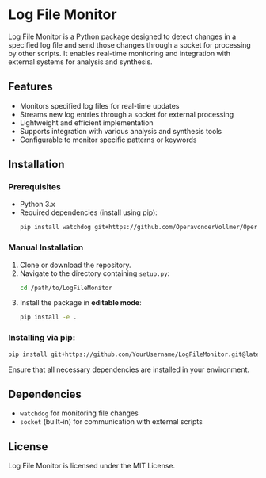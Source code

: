# Log File Monitor

Log File Monitor is a Python package designed to detect changes in a specified log file and send those changes through a socket for processing by other scripts. It enables real-time monitoring and integration with external systems for analysis and synthesis.

## Features

- Monitors specified log files for real-time updates
- Streams new log entries through a socket for external processing
- Lightweight and efficient implementation
- Supports integration with various analysis and synthesis tools
- Configurable to monitor specific patterns or keywords

## Installation

### Prerequisites

- Python 3.x
- Required dependencies (install using pip):
  ```sh
  pip install watchdog git+https://github.com/OperavonderVollmer/OperaPowerRelay.git@v1.1.4
  ```

### Manual Installation

1. Clone or download the repository.
2. Navigate to the directory containing `setup.py`:
   ```sh
   cd /path/to/LogFileMonitor
   ```
3. Install the package in **editable mode**:
   ```sh
   pip install -e .
   ```

### Installing via pip:

```sh
pip install git+https://github.com/YourUsername/LogFileMonitor.git@latest
```

Ensure that all necessary dependencies are installed in your environment.

## Dependencies

- `watchdog` for monitoring file changes
- `socket` (built-in) for communication with external scripts

## License

Log File Monitor is licensed under the MIT License.


